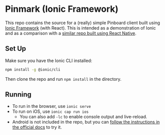 
# Pinmark (Ionic Framework)

This repo contains the source for a (really) simple Pinboard client built using [Ionic Framework](https://ionicframework.com) (with React). This is intended as a demonstration of Ionic and as a comparison with a [similar repo built using React Native](https://github.com/amoscardino/PinmarkReactNative).

## Set Up

Make sure you have the Ionic CLI installed:

```bash
npm install -g @ionic/cli
```

Then clone the repo and run `npm install` in the directory.

## Running

- To run in the browser, use `ionic serve`
- To run on iOS, use `ionic cap run ios`
  - You can also add `-lc` to enable console output and live-reload.
- Android is not included in the repo, but you can [follow the instructions in the official docs](https://ionicframework.com/docs/developing/android) to try it.
